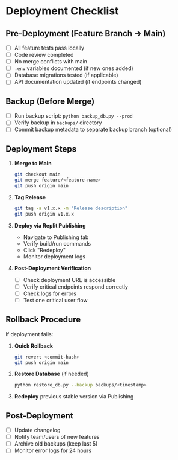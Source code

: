 
# Deployment Checklist

## Pre-Deployment (Feature Branch → Main)

- [ ] All feature tests pass locally
- [ ] Code review completed
- [ ] No merge conflicts with main
- [ ] `.env` variables documented (if new ones added)
- [ ] Database migrations tested (if applicable)
- [ ] API documentation updated (if endpoints changed)

## Backup (Before Merge)

- [ ] Run backup script: `python backup_db.py --prod`
- [ ] Verify backup in `backups/` directory
- [ ] Commit backup metadata to separate backup branch (optional)

## Deployment Steps

1. **Merge to Main**
   ```bash
   git checkout main
   git merge feature/<feature-name>
   git push origin main
   ```

2. **Tag Release**
   ```bash
   git tag -a v1.x.x -m "Release description"
   git push origin v1.x.x
   ```

3. **Deploy via Replit Publishing**
   - Navigate to Publishing tab
   - Verify build/run commands
   - Click "Redeploy"
   - Monitor deployment logs

4. **Post-Deployment Verification**
   - [ ] Check deployment URL is accessible
   - [ ] Verify critical endpoints respond correctly
   - [ ] Check logs for errors
   - [ ] Test one critical user flow

## Rollback Procedure

If deployment fails:

1. **Quick Rollback**
   ```bash
   git revert <commit-hash>
   git push origin main
   ```

2. **Restore Database** (if needed)
   ```bash
   python restore_db.py --backup backups/<timestamp>
   ```

3. **Redeploy** previous stable version via Publishing

## Post-Deployment

- [ ] Update changelog
- [ ] Notify team/users of new features
- [ ] Archive old backups (keep last 5)
- [ ] Monitor error logs for 24 hours
